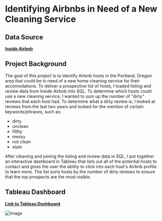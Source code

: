 # Identifying Airbnbs in Need of a New Cleaning Service

## Data Source
**[Inside Airbnb](http://insideairbnb.com/get-the-data/)**

## Project Background
The goal of this project is to identify Airbnb hosts in the Portland, Oregon area that could be in need of a new home cleaning service for their accomodations. To deliver a prospective list of hosts, I loaded listing and review data from Inside Airbnb into SQL. To determine which hosts could use a new cleaning service, I wanted to sum up the number of "dirty" reviews that each host had. To determine what a dirty review is, I looked at reviews from the last two years and looked for the mention of certain keywords/phrases, such as: 
  - dirty
  - unclean
  - filthy
  - messy
  - not clean 
  - stain

After cleaning and joining the listing and review data in SQL, I put together an interactive dashboard in Tableau that lists out all of the potential hosts to contact and gives the user the ability to click into each host's Airbnb profile to learn more. The list sorts hosts by the number of dirty reviews to ensure that the top prospects are the most visible.
  
## Tableau Dashboard
**[Link to Tableau Dashboard](https://public.tableau.com/app/profile/r.prabhu/viz/AirbnbsInNeedofCleaning/AirbnbHosts)**

![image](https://user-images.githubusercontent.com/100224330/213900484-46518267-8e1a-45ff-a34d-7ac1e007a333.png)
